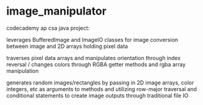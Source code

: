 # image_manipulator
 codecademy ap csa java project: 
 
 leverages BufferedImage and ImageIO classes for image conversion between image and 2D arrays holding pixel data
 
 traverses pixel data arrays and manipulates orientation through index reversal / changes colors through RGBA getter methods and rgba array manipulation
 
 generates random images/rectangles by passing in 2D image arrays, color integers, etc as arguments to methods and utilizing row-major traversal and conditional statements to create image outputs through traditional file IO
